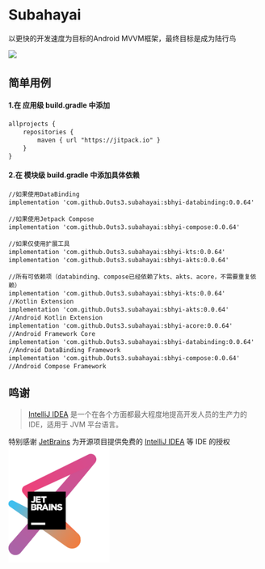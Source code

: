 # Subahayai

以更快的开发速度为目标的Android MVVM框架，最终目标是成为陆行鸟  
  
[![](https://jitpack.io/v/Outs3/subahayai.svg)](https://jitpack.io/#Outs3/subahayai)  
  
## 简单用例
#### 1.在 应用级 build.gradle 中添加
```
allprojects {  
    repositories {  
        maven { url "https://jitpack.io" }  
    }  
}
```

   
#### 2.在 模块级 build.gradle 中添加具体依赖
```
//如果使用DataBinding  
implementation 'com.github.Outs3.subahayai:sbhyi-databinding:0.0.64'
  
//如果使用Jetpack Compose  
implementation 'com.github.Outs3.subahayai:sbhyi-compose:0.0.64'
  
//如果仅使用扩展工具  
implementation 'com.github.Outs3.subahayai:sbhyi-kts:0.0.64'
implementation 'com.github.Outs3.subahayai:sbhyi-akts:0.0.64'
  
//所有可依赖项（databinding、compose已经依赖了kts、akts、acore，不需要重复依赖）  
implementation 'com.github.Outs3.subahayai:sbhyi-kts:0.0.64'			//Kotlin Extension
implementation 'com.github.Outs3.subahayai:sbhyi-akts:0.0.64'			//Android Kotlin Extension
implementation 'com.github.Outs3.subahayai:sbhyi-acore:0.0.64'			//Android Framework Core
implementation 'com.github.Outs3.subahayai:sbhyi-databinding:0.0.64'		//Android DataBinding Framework
implementation 'com.github.Outs3.subahayai:sbhyi-compose:0.0.64'			//Android Compose Framework
```

## 鸣谢

> [IntelliJ IDEA](https://zh.wikipedia.org/zh-hans/IntelliJ_IDEA) 是一个在各个方面都最大程度地提高开发人员的生产力的 IDE，适用于 JVM 平台语言。

特别感谢 [JetBrains](https://www.jetbrains.com/?from=Subahayai)
为开源项目提供免费的 [IntelliJ IDEA](https://www.jetbrains.com/idea/?from=Subahayai) 等 IDE 的授权  
[<img src=".github/jetbrains-variant-3.png" width="200"/>](https://www.jetbrains.com/?from=Subahayai)